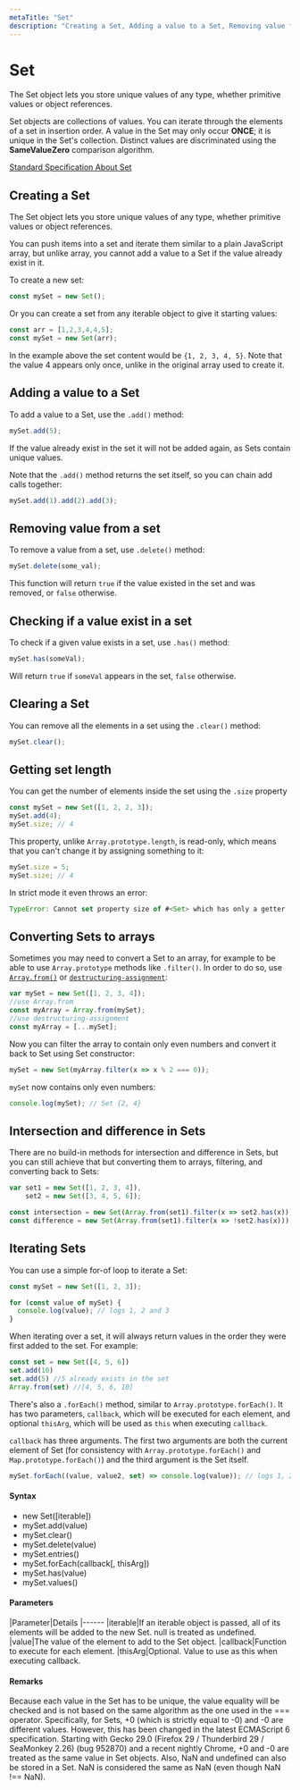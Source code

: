 ```yaml
---
metaTitle: "Set"
description: "Creating a Set, Adding a value to a Set, Removing value from a set, Checking if a value exist in a set, Clearing a Set, Getting set length, Converting Sets to arrays, Intersection and difference in Sets, Iterating Sets"
---
```


# Set


The Set object lets you store unique values of any type, whether primitive values or object references.

Set objects are collections of values. You can iterate through the elements of a set in insertion order. A value in the Set may only occur **ONCE**; it is unique in the Set's collection. Distinct values are discriminated using the **SameValueZero** comparison algorithm.

[Standard Specification About Set](http://www.ecma-international.org/ecma-262/6.0/#sec-set-objects)



## Creating a Set


The Set object lets you store unique values of any type, whether primitive values or object references.

You can push items into a set and iterate them similar to a plain JavaScript array, but unlike array, you cannot add a value to a Set if the value already exist in it.

To create a new set:

```js
const mySet = new Set();

```

Or you can create a set from any iterable object to give it starting values:

```js
const arr = [1,2,3,4,4,5];
const mySet = new Set(arr);

```

In the example above the set content would be `{1, 2, 3, 4, 5}`. Note that the value 4 appears only once, unlike in the original array used to create it.



## Adding a value to a Set


To add a value to a Set, use the `.add()` method:

```js
mySet.add(5);

```

If the value already exist in the set it will not be added again, as Sets contain unique values.

Note that the `.add()` method returns the set itself, so you can chain add calls together:

```js
mySet.add(1).add(2).add(3);

```



## Removing value from a set


To remove a value from a set, use `.delete()` method:

```js
mySet.delete(some_val);

```

This function will return `true` if the value existed in the set and was removed, or `false` otherwise.



## Checking if a value exist in a set


To check if a given value exists in a set, use `.has()` method:

```js
mySet.has(someVal);

```

Will return `true` if `someVal` appears in the set, `false` otherwise.



## Clearing a Set


You can remove all the elements in a set using the `.clear()` method:

```js
mySet.clear();

```



## Getting set length


You can get the number of elements inside the set using the `.size` property

```js
const mySet = new Set([1, 2, 2, 3]);
mySet.add(4);
mySet.size; // 4

```

This property, unlike `Array.prototype.length`, is read-only, which means that you can't change it by assigning something to it:

```js
mySet.size = 5;
mySet.size; // 4

```

In strict mode it even throws an error:

```js
TypeError: Cannot set property size of #<Set> which has only a getter

```



## Converting Sets to arrays


Sometimes you may need to convert a Set to an array, for example to be able to use `Array.prototype` methods like `.filter()`. In order to do so, use [`Array.from()`](http://stackoverflow.com/documentation/javascript/187/arrays/2333/converting-an-array-like-object-list-to-an-array#t=201608050855343146834) or [`destructuring-assignment`](http://stackoverflow.com/documentation/javascript/616/destructuring-assignment#t=201702150551283063641):

```js
var mySet = new Set([1, 2, 3, 4]);
//use Array.from
const myArray = Array.from(mySet);
//use destructuring-assignment
const myArray = [...mySet];

```

Now you can filter the array to contain only even numbers and convert it back to Set using Set constructor:

```js
mySet = new Set(myArray.filter(x => x % 2 === 0));

```

`mySet` now contains only even numbers:

```js
console.log(mySet); // Set {2, 4}

```



## Intersection and difference in Sets


There are no build-in methods for intersection and difference in Sets, but you can still achieve that but converting them to arrays, filtering, and converting back to Sets:

```js
var set1 = new Set([1, 2, 3, 4]),
    set2 = new Set([3, 4, 5, 6]);

const intersection = new Set(Array.from(set1).filter(x => set2.has(x)));//Set {3, 4}
const difference = new Set(Array.from(set1).filter(x => !set2.has(x))); //Set {1, 2}

```



## Iterating Sets


You can use a simple for-of loop to iterate a Set:

```js
const mySet = new Set([1, 2, 3]);

for (const value of mySet) {
  console.log(value); // logs 1, 2 and 3
}

```

When iterating over a set, it will always return values in the order they were first added to the set. For example:

```js
const set = new Set([4, 5, 6])
set.add(10)
set.add(5) //5 already exists in the set
Array.from(set) //[4, 5, 6, 10]

```

There's also a `.forEach()` method, similar to `Array.prototype.forEach()`. It has two parameters, `callback`, which will be executed for each element, and optional `thisArg`, which will be used as `this` when executing `callback`.

`callback` has three arguments. The first two arguments are both the current element of Set (for consistency with `Array.prototype.forEach()` and `Map.prototype.forEach()`) and the third argument is the Set itself.

```js
mySet.forEach((value, value2, set) => console.log(value)); // logs 1, 2 and 3

```



#### Syntax


- new Set([iterable])
- mySet.add(value)
- mySet.clear()
- mySet.delete(value)
- mySet.entries()
- mySet.forEach(callback[, thisArg])
- mySet.has(value)
- mySet.values()



#### Parameters


|Parameter|Details
|------
|iterable|If an iterable object is passed, all of its elements will be added to the new Set. null is treated as undefined.
|value|The value of the element to add to the Set object.
|callback|Function to execute for each element.
|thisArg|Optional. Value to use as this when executing callback.



#### Remarks


Because each value in the Set has to be unique, the value equality will be checked and is not based on the same algorithm as the one used in the === operator. Specifically, for Sets, +0 (which is strictly equal to -0) and -0 are different values. However, this has been changed in the latest ECMAScript 6 specification. Starting with Gecko 29.0 (Firefox 29 / Thunderbird 29 / SeaMonkey 2.26) (bug 952870) and a recent nightly Chrome, +0 and -0 are treated as the same value in Set objects. Also, NaN and undefined can also be stored in a Set. NaN is considered the same as NaN (even though NaN !== NaN).

